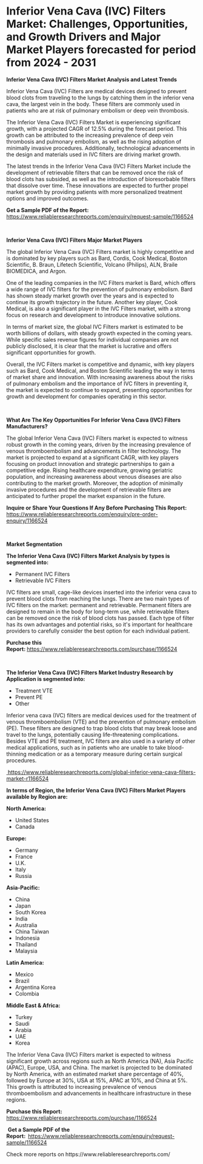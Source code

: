 <p><h1>Inferior Vena Cava (IVC) Filters Market: Challenges, Opportunities, and Growth Drivers and Major Market Players forecasted for period from 2024 - 2031</h1></p><p><strong>Inferior Vena Cava (IVC) Filters Market Analysis and Latest Trends</strong></p>
<p><p>Inferior Vena Cava (IVC) Filters are medical devices designed to prevent blood clots from traveling to the lungs by catching them in the inferior vena cava, the largest vein in the body. These filters are commonly used in patients who are at risk of pulmonary embolism or deep vein thrombosis.</p><p>The Inferior Vena Cava (IVC) Filters Market is experiencing significant growth, with a projected CAGR of 12.5% during the forecast period. This growth can be attributed to the increasing prevalence of deep vein thrombosis and pulmonary embolism, as well as the rising adoption of minimally invasive procedures. Additionally, technological advancements in the design and materials used in IVC filters are driving market growth.</p><p>The latest trends in the Inferior Vena Cava (IVC) Filters Market include the development of retrievable filters that can be removed once the risk of blood clots has subsided, as well as the introduction of bioresorbable filters that dissolve over time. These innovations are expected to further propel market growth by providing patients with more personalized treatment options and improved outcomes.</p></p>
<p><strong>Get a Sample PDF of the Report:&nbsp;</strong> <a href="https://www.reliableresearchreports.com/enquiry/request-sample/1166524">https://www.reliableresearchreports.com/enquiry/request-sample/1166524</a></p>
<p>&nbsp;</p>
<p><strong>Inferior Vena Cava (IVC) Filters Major Market Players</strong></p>
<p><p>The global Inferior Vena Cava (IVC) Filters market is highly competitive and is dominated by key players such as Bard, Cordis, Cook Medical, Boston Scientific, B. Braun, Lifetech Scientific, Volcano (Philips), ALN, Braile BIOMEDICA, and Argon.</p><p>One of the leading companies in the IVC Filters market is Bard, which offers a wide range of IVC filters for the prevention of pulmonary embolism. Bard has shown steady market growth over the years and is expected to continue its growth trajectory in the future. Another key player, Cook Medical, is also a significant player in the IVC Filters market, with a strong focus on research and development to introduce innovative solutions.</p><p>In terms of market size, the global IVC Filters market is estimated to be worth billions of dollars, with steady growth expected in the coming years. While specific sales revenue figures for individual companies are not publicly disclosed, it is clear that the market is lucrative and offers significant opportunities for growth.</p><p>Overall, the IVC Filters market is competitive and dynamic, with key players such as Bard, Cook Medical, and Boston Scientific leading the way in terms of market share and innovation. With increasing awareness about the risks of pulmonary embolism and the importance of IVC filters in preventing it, the market is expected to continue to expand, presenting opportunities for growth and development for companies operating in this sector.</p></p>
<p>&nbsp;</p>
<p><strong>What Are The Key Opportunities For Inferior Vena Cava (IVC) Filters Manufacturers?</strong></p>
<p><p>The global Inferior Vena Cava (IVC) Filters market is expected to witness robust growth in the coming years, driven by the increasing prevalence of venous thromboembolism and advancements in filter technology. The market is projected to expand at a significant CAGR, with key players focusing on product innovation and strategic partnerships to gain a competitive edge. Rising healthcare expenditure, growing geriatric population, and increasing awareness about venous diseases are also contributing to the market growth. Moreover, the adoption of minimally invasive procedures and the development of retrievable filters are anticipated to further propel the market expansion in the future.</p></p>
<p><strong>Inquire or Share Your Questions If Any Before Purchasing This Report:</strong> <a href="https://www.reliableresearchreports.com/enquiry/pre-order-enquiry/1166524">https://www.reliableresearchreports.com/enquiry/pre-order-enquiry/1166524</a></p>
<p>&nbsp;</p>
<p><strong>Market Segmentation</strong></p>
<p><strong>The Inferior Vena Cava (IVC) Filters Market Analysis by types is segmented into:</strong></p>
<p><ul><li>Permanent IVC Filters</li><li>Retrievable IVC Filters</li></ul></p>
<p><p>IVC filters are small, cage-like devices inserted into the inferior vena cava to prevent blood clots from reaching the lungs. There are two main types of IVC filters on the market: permanent and retrievable. Permanent filters are designed to remain in the body for long-term use, while retrievable filters can be removed once the risk of blood clots has passed. Each type of filter has its own advantages and potential risks, so it's important for healthcare providers to carefully consider the best option for each individual patient.</p></p>
<p><strong>Purchase this Report:&nbsp;</strong><a href="https://www.reliableresearchreports.com/purchase/1166524">https://www.reliableresearchreports.com/purchase/1166524</a></p>
<p>&nbsp;</p>
<p><strong>The Inferior Vena Cava (IVC) Filters Market Industry Research by Application is segmented into:</strong></p>
<p><ul><li>Treatment VTE</li><li>Prevent PE</li><li>Other</li></ul></p>
<p><p>Inferior vena cava (IVC) filters are medical devices used for the treatment of venous thromboembolism (VTE) and the prevention of pulmonary embolism (PE). These filters are designed to trap blood clots that may break loose and travel to the lungs, potentially causing life-threatening complications. Besides VTE and PE treatment, IVC filters are also used in a variety of other medical applications, such as in patients who are unable to take blood-thinning medication or as a temporary measure during certain surgical procedures.</p></p>
<p><a href="https://www.reliableresearchreports.com/global-inferior-vena-cava-filters-market-r1166524">&nbsp;https://www.reliableresearchreports.com/global-inferior-vena-cava-filters-market-r1166524</a></p>
<p><strong>In terms of Region, the Inferior Vena Cava (IVC) Filters Market Players available by Region are:</strong></p>
<p>
    <p> <strong> North America: </strong>
        <ul>
            <li>United States</li>
            <li>Canada</li>
        </ul>
        </p> 
    <p> <strong> Europe: </strong>
        <ul>
            <li>Germany</li>
            <li>France</li>
            <li>U.K.</li>
            <li>Italy</li>
            <li>Russia</li>
        </ul>
        </p> 
    <p> <strong> Asia-Pacific: </strong>
        <ul>
            <li>China</li>
            <li>Japan</li>
            <li>South Korea</li>
            <li>India</li>
            <li>Australia</li>
            <li>China Taiwan</li>
            <li>Indonesia</li>
            <li>Thailand</li>
            <li>Malaysia</li>
        </ul>
        </p> 
    <p> <strong> Latin America: </strong>
        <ul>
            <li>Mexico</li>
            <li>Brazil</li>
            <li>Argentina Korea</li>
            <li>Colombia</li>
        </ul>
        </p> 
    <p> <strong> Middle East & Africa: </strong>
        <ul>
            <li>Turkey</li>
            <li>Saudi</li>
            <li>Arabia</li>
            <li>UAE</li>
            <li>Korea</li>
        </ul>
    </p>
    </p>
<p><p>The Inferior Vena Cava (IVC) Filters market is expected to witness significant growth across regions such as North America (NA), Asia Pacific (APAC), Europe, USA, and China. The market is projected to be dominated by North America, with an estimated market share percentage of 40%, followed by Europe at 30%, USA at 15%, APAC at 10%, and China at 5%. This growth is attributed to increasing prevalence of venous thromboembolism and advancements in healthcare infrastructure in these regions.</p></p>
<p><strong>Purchase this Report: </strong><a href="https://www.reliableresearchreports.com/purchase/1166524">https://www.reliableresearchreports.com/purchase/1166524</a></p>
<p>&nbsp;<strong>Get a Sample PDF of the Report:&nbsp;&nbsp;</strong><a href="https://www.reliableresearchreports.com/enquiry/request-sample/1166524">https://www.reliableresearchreports.com/enquiry/request-sample/1166524</a></p>
<p><strong></strong></p>
<p>Check more reports on https://www.reliableresearchreports.com/</p>